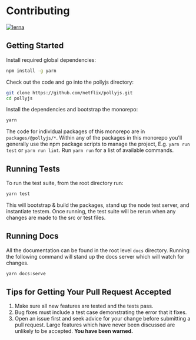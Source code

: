 # Contributing

[![lerna](https://img.shields.io/badge/maintained%20with-lerna-cc00ff.svg)](https://lernajs.io/)

## Getting Started

Install required global dependencies:

```bash
npm install -g yarn
```

Check out the code and go into the pollyjs directory:

```bash
git clone https://github.com/netflix/pollyjs.git
cd pollyjs
```

Install the dependencies and bootstrap the monorepo:

```bash
yarn
```

The code for individual packages of this monorepo are in `packages/@pollyjs/*`.
Within any of the packages in this monorepo you'll generally use the npm
package scripts to manage the project, E.g. `yarn run test` or
`yarn run lint`. Run `yarn run` for a list of available commands.

## Running Tests

To run the test suite, from the root directory run:

```bash
yarn test
```

This will bootstrap & build the packages, stand up the node test server, and
instantiate testem. Once running, the test suite will be rerun when any changes
are made to the src or test files.

## Running Docs

All the documentation can be found in the root level `docs` directory. Running
the following command will stand up the docs server which will watch for
changes.

```bash
yarn docs:serve
```

## Tips for Getting Your Pull Request Accepted

1. Make sure all new features are tested and the tests pass.
2. Bug fixes must include a test case demonstrating the error that it fixes.
3. Open an issue first and seek advice for your change before submitting
   a pull request. Large features which have never been discussed are
   unlikely to be accepted. **You have been warned.**

